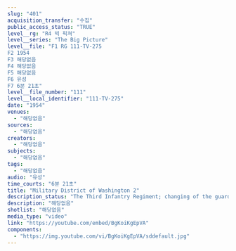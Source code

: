 ```yaml
---
slug: "401"
acquisition_transfer: "수집"
public_access_status: "TRUE"
level__rg: "R4 빅 픽쳐"
level__series: "The Big Picture"
level__file: "F1 RG 111-TV-275
F2 1954
F3 해당없음
F4 해당없음
F5 해당없음
F6 유성
F7 6분 21초"
level__file_number: "111"
level__local_identifier: "111-TV-275"
date: "1954"
venues: 
  - "해당없음"
sources: 
  - "해당없음"
creators: 
  - "해당없음"
subjects: 
  - "해당없음"
tags: 
  - "해당없음"
audio: "유성"
time_courts: "6분 21초"
title: "Military District of Washington 2"
description_status: "The Third Infantry Regiment; changing of the guard at the Tomb of the Unknowns; ceremonial color guards of Mount Vernon are interviewed. An alert of anti-aircraft defense units; tankers of the Third Infantry; and men a the 2nd Battalion move into positions."
description: "해당없음"
shotlist: "해당없음"
media_type: "video"
link: "https://youtube.com/embed/BgKoiKgEpVA"
components: 
  - "https://img.youtube.com/vi/BgKoiKgEpVA/sddefault.jpg"
---
```

